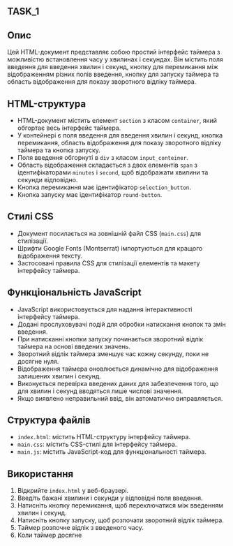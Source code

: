 ## TASK_1

## Опис

Цей HTML-документ представляє собою простий інтерфейс таймера з можливістю встановлення часу у хвилинах і секундах. Він містить поля введення для введення хвилин і секунд, кнопку для перемикання між відображенням різних полів введення, кнопку для запуску таймера та область відображення для показу зворотного відліку таймера.

## HTML-структура

- HTML-документ містить елемент `section` з класом `container`, який обгортає весь інтерфейс таймера.
- У контейнері є поля введення для введення хвилин і секунд, кнопка перемикання, область відображення для показу зворотного відліку таймера та кнопка запуску.
- Поля введення обгорнуті в `div` з класом `input_conteiner`.
- Область відображення складається з двох елементів `span` з ідентифікаторами `minutes` і `second`, щоб відображати хвилини та секунди відповідно.
- Кнопка перемикання має ідентифікатор `selection_button`.
- Кнопка запуску має ідентифікатор `round-button`.

## Стилі CSS

- Документ посилається на зовнішній файл CSS (`main.css`) для стилізації.
- Шрифти Google Fonts (Montserrat) імпортуються для кращого відображення тексту.
- Застосовані правила CSS для стилізації елементів та макету інтерфейсу таймера.

## Функціональність JavaScript

- JavaScript використовується для надання інтерактивності інтерфейсу таймера.
- Додані прослуховувачі подій для обробки натискання кнопок та змін введення.
- При натисканні кнопки запуску починається зворотний відлік таймера на основі введених значень.
- Зворотний відлік таймера зменшує час кожну секунду, поки не досягне нуля.
- Відображення таймера оновлюється динамічно для відображення залишених хвилин і секунд.
- Виконується перевірка введених даних для забезпечення того, що для хвилин і секунд вводяться лише числові значення.
- Якщо виявлено неправильний ввід, він автоматично виправляється.

## Структура файлів

- `index.html`: містить HTML-структуру інтерфейсу таймера.
- `main.css`: містить CSS-стилі для інтерфейсу таймера.
- `main.js`: містить JavaScript-код для функціональності таймера.

## Використання

1. Відкрийте `index.html` у веб-браузері.
2. Введіть бажані хвилини і секунди у відповідні поля введення.
3. Натисніть кнопку перемикання, щоб переключатися між введенням хвилин і секунд.
4. Натисніть кнопку запуску, щоб розпочати зворотний відлік таймера.
5. Таймер розпочне відлік з введеного часу.
6. Коли таймер досягне
